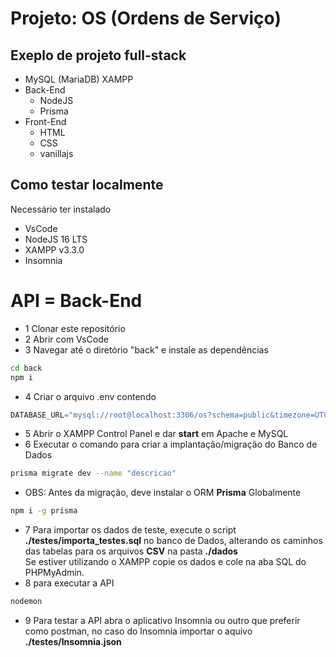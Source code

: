 # Projeto: OS (Ordens de Serviço)

## Exeplo de projeto full-stack
- MySQL (MariaDB) XAMPP
- Back-End
    - NodeJS
    - Prisma
- Front-End
    - HTML
    - CSS
    - vanillajs

## Como testar localmente
Necessário ter instalado
- VsCode
- NodeJS 16 LTS
- XAMPP v3.3.0
- Insomnia

# API = Back-End
- 1 Clonar este repositório
- 2 Abrir com VsCode
- 3 Navegar até o diretório "back" e instale as dependências
```bash
cd back
npm i
```
- 4 Criar o arquivo .env contendo
```js
DATABASE_URL="mysql://root@localhost:3306/os?schema=public&timezone=UTC"
```
- 5 Abrir o XAMPP Control Panel e dar **start** em Apache e MySQL
- 6 Executar o comando para criar a implantação/migração do Banco de Dados
```bash
prisma migrate dev --name "descricao"
```
- OBS: Antes da migração, deve instalar o ORM **Prisma** Globalmente
```bash
npm i -g prisma
```
- 7 Para importar os dados de teste, execute o script **./testes/importa_testes.sql** no banco de Dados, alterando os caminhos das tabelas para os arquivos **CSV** na pasta **./dados**<br>Se estiver utilizando o XAMPP copie os dados e cole na aba SQL do PHPMyAdmin.
- 8 para executar a API
```bash
nodemon
```
- 9 Para testar a API abra o aplicativo Insomnia ou outro que preferir como postman, no caso do Insomnia importar o aquivo **./testes/Insomnia.json**